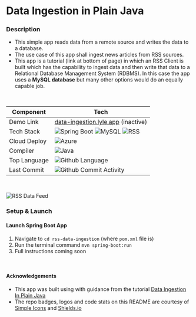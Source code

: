 # Data Ingestion in Plain Java

### Description
- This simple app reads data from a remote source and writes the data to a database.
- The use case of this app shall ingest news articles from RSS sources.
- This app is a tutorial (link at bottom of page) in which an RSS Client is built which has the capability to ingest data and then write that data to a 
Relational Database Management System (RDBMS). In this case the app uses a **MySQL database** but many other options would do an equally capable job.

<br/>

|  Component             | Tech                                                                                                                                                                                                                                                                                                                               |
|--------------|------------------------------------------------------------------------------------------------------------------------------------------------------------------------------------------------------------------------------------------------------------------------------------------------------------------------------------|
| Demo Link    | [data-ingestion.lyle.app](https://data-ingestion.lyle.app) (inactive)                                                                                                                                                                                                                                                              |
| Tech Stack   | ![Spring Boot](https://img.shields.io/badge/spring%20boot-white.svg?style=for-the-badge&logo=springboot&logoColor=6DB33F) ![MySQL](https://img.shields.io/badge/MySQL-4479A1.svg?style=for-the-badge&logo=mysql&logoColor=white) ![RSS](https://img.shields.io/badge/RSS-white.svg?style=for-the-badge&logo=rss&logoColor=#FFA500) |
| Cloud Deploy | ![Azure](https://img.shields.io/badge/microsoft%20azure-0078D4.svg?style=for-the-badge&logo=microsoft%20azure&logoColor=white)                                                                                                                                                                                                     |
| Compiler     | ![Java](https://img.shields.io/badge/JAVA%20-JDK%2017-green?style=for-the-badge)                                                                                                                                                                                                                                                   |
| Top Language | ![Github Language](https://img.shields.io/github/languages/top/lylio/data-ingestion?style=for-the-badge)                                                                                                                                                                                                                           |
| Last Commit  | ![Github Commit Activity](https://img.shields.io/github/last-commit/lylio/data-ingestion/main?style=for-the-badge)                                                                                                                                                                                                                 |

<br />

![RSS Data Feed](https://raw.githubusercontent.com/Lylio/image-library/master/system-designs/rss-data-feed.png)



### Setup & Launch

#### Launch Spring Boot App
1. Navigate to `cd rss-data-ingestion` (where `pom.xml` file is)
2. Run the terminal command `mvn spring-boot:run`
3. Full instructions coming soon

<br >

#### Acknowledgements
- This app was built using with guidance from the tutorial [Data Ingestion In Plain Java](https://asyncq.com/data-ingestion-in-plain-java?source=post_page-----42e08b6c4797--------------------------------)
- The repo badges, logos and code stats on this README are courtesy of [Simple Icons](https://simpleicons.org) and [Shields.io](https://shields.io)
